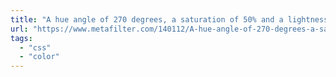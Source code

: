```yaml
---
title: "A hue angle of 270 degrees, a saturation of 50% and a lightness of 40%"
url: "https://www.metafilter.com/140112/A-hue-angle-of-270-degrees-a-saturation-of-50-and-a-lightness-of-40"
tags:
  - "css"
  - "color"
---
```


